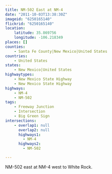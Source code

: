 ```yaml
---
title: NM-502 East at NM-4
date: "2011-10-03T13:38:30Z"
imageid: "6250165140"
flickrid: "6250165140"
location:
    latitude: 35.869756
    longitude: -106.218349
places: []
counties:
    - Santa Fe County|New Mexico|United States
countries:
    - United States
states:
    - New Mexico|United States
highwaytypes:
    - New Mexico State Highway
    - New Mexico State Highway
highways:
    - NM-4
    - NM-502
tags:
    - Freeway Junction
    - Intersection
    - Big Green Sign
intersections:
    - overlap1: null
      overlap2: null
      highways1:
        - NM-4
      highways2:
        - NM-502

---
```

NM-502 east at NM-4 west to White Rock.
